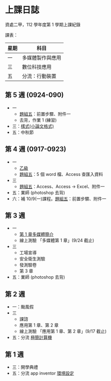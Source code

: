 # 上課日誌

資處二甲，112 學年度第 1 學期上課紀錄

課表：

| 星期 | 科目             |
| ---- | ---------------- |
| 一   | 多媒體製作與應用 |
| 三   | 數位科技應用     |
| 五   | 分流：行動裝置   |

## 第 5 週 (0924-090)

- 一
  - [題組五](../cert/cert2/resolve-5.md)：前置步驟、附件一
  - 去背，作業 1 (練習)
- 三：[樣式(小論文格式)](misc/template_essay.md)
- 五：中秋節

## 第 4 週 (0917-0923)

- 一
  - [乙級](../cert/cert2/index.md)
  - [題組五](../cert/cert2/resolve-5.md)：5 個 word 檔、Access 查匯入資料
- 三
  - [題組五](../cert/cert2/resolve-5.md)：Access、Access -> Excel、附件一
- 五：業師 (photoshop 去背)
- 六：補 10/9(一)課程。[題組五](../cert/cert2/resolve-5.md)：前置步驟、附件一

## 第 3 週

- 一
  - [第 1 章多媒體簡介](misc/C371A3_1.md)
  - 線上測驗 「多媒體第 1 章」(9/24 截止)
- 三
  - 工場宣導
  - 安全衛生測驗
  - 發測驗卷
  - 第 3 章
- 五：業師 (photoshop 去背)

## 第 2 週

- 一：颱風假
- 三
  - 課諮
  - 應用第 1 章、第 2 章
  - 線上測驗 「應用第 1 章、第 2 章」(9/17 截止)
- 五：分流 [極簡計算機](../programming/app_inventor/calculator.md)

## 第 1 週

- 三：開學典禮
- 五：分流 app inventor [環境設定](../programming/app_inventor/env.md)
